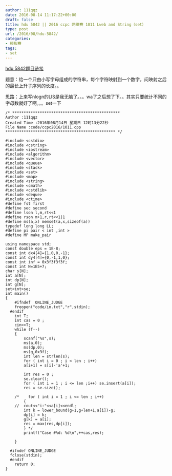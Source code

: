 ```yaml
---
author: 111qqz
date: 2016-08-14 11:17:22+00:00
draft: false
title: hdu 5842 || 2016 ccpc 网络赛 1011 Lweb and String（set）
type: post
url: /2016/08/hdu-5842/
categories:
- 模拟赛
tags:
- set
---
```


[hdu 5842题目链接](http://acm.hdu.edu.cn/showproblem.php?pid=5842)

题意：给一个只由小写字母组成的字符串，每个字符映射到一个数字，问映射之后的最长上升子序列的长度。。

思路：上来写nlogn的LIS是我无脑了。。。wa了之后想了下。。其实只要统计不同的字母数就好了啊。。。set一下





    
    /* ***********************************************
    Author :111qqz
    Created Time :2016年08月14日 星期日 12时13分22秒
    File Name :code/ccpc2016/1011.cpp
    ************************************************ */
    
    #include <cstdio>
    #include <cstring>
    #include <iostream>
    #include <algorithm>
    #include <vector>
    #include <queue>
    #include <stack>
    #include <set>
    #include <map>
    #include <string>
    #include <cmath>
    #include <cstdlib>
    #include <deque>
    #include <ctime>
    #define fst first
    #define sec second
    #define lson l,m,rt<<1
    #define rson m+1,r,rt<<1|1
    #define ms(a,x) memset(a,x,sizeof(a))
    typedef long long LL;
    #define pi pair < int ,int >
    #define MP make_pair
    
    using namespace std;
    const double eps = 1E-8;
    const int dx4[4]={1,0,0,-1};
    const int dy4[4]={0,-1,1,0};
    const int inf = 0x3f3f3f3f;
    const int N=1E5+7;
    char s[N];
    int a[N];
    int dp[N];
    int g[N];
    set<int>se;
    int main()
    {
    	#ifndef  ONLINE_JUDGE 
    	freopen("code/in.txt","r",stdin);
      #endif
    	int T;
    	int cas = 0 ;
    	cin>>T;
    	while (T--)
    	{
    	    scanf("%s",s);
    	    ms(a,0);
    	    ms(dp,0);
    	    ms(g,0x3f);
    	    int len = strlen(s);
    	    for ( int i = 0 ; i < len ; i++)
    		a[i+1] = s[i]-'a'+1;
    
    	    int res = 0 ;
    	    se.clear();
    	    for ( int i = 1 ; i <= len ;i++) se.insert(a[i]);
    	    res = se.size();
    	    
    	/*    for ( int i = 1 ; i <= len ; i++)
    	    {
    	//	cout<<"i:"<<a[i]<<endl;
    		int k = lower_bound(g+1,g+len+1,a[i])-g;
    		dp[i] = k;
    		g[k] = a[i];
    		res = max(res,dp[i]);
    	    } */
    	    printf("Case #%d: %d\n",++cas,res);
    
    	}
    
      #ifndef ONLINE_JUDGE  
      fclose(stdin);
      #endif
        return 0;
    }
    




